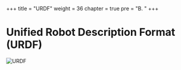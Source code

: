 +++
title = "URDF"
weight = 36
chapter = true
pre = "B. "
+++

# Unified Robot Description Format (URDF)

![URDF](/slides/urdf.png?classes=border)
